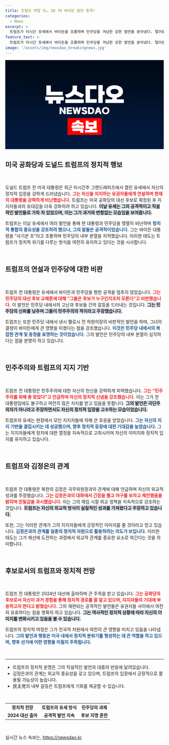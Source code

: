 ```yaml
---
title: 트럼프 막말 또… IQ 70 바이든 발언 충격!
categories:
  - News
excerpt: >
  트럼프가 미시간 유세에서 바이든을 조롱하며 민주당을 겨냥한 강한 발언을 쏟아냈다. 털어놓은 김정은과의 친분도 화제. 그의 막말과 공격적인 태도가 재선 도전을 더욱 격화시키고 있다.
feature_text: >
  트럼프가 미시간 유세에서 바이든을 조롱하며 민주당을 겨냥한 강한 발언을 쏟아냈다. 털어놓은 김정은과의 친분도 화제. 그의 막말과 공격적인 태도가 재선 도전을 더욱 격화시키고 있다.
image: '/assets/img/newsdao_breakingnews.jpg'
---
```


<p><img src="/assets/img/newsdao_breakingnews.jpg" alt="koreaapp 속보" /></p>

<h2 data-ke-size="size26">미국 공화당과 도널드 트럼프의 정치적 행보</h2>

<p data-ke-size="size16">&nbsp;</p>

<p>도널드 트럼프 전 미국 대통령은 최근 미시간주 그랜드래피즈에서 열린 유세에서 자신의 정치적 입장을 강하게 드러냈습니다. <b><span style="color: #ee2323;">그는 자신을 지지하는 유권자들에게 연설하며 현재의 대통령을 강력하게 비난했습니다.</span></b> 트럼프는 미국 공화당의 대선 후보로 확정된 후 지지자들과의 유대감을 더욱 강화하려 하고 있습니다. <b><span style="background-color: #21538527;">이날 유세는 그의 공격적이고 직설적인 발언들로 가득 차 있었으며, 이는 그가 과거와 변함없는 모습임을 보여줍니다.</span></b></p>

<p>트럼프는 이날 유세에서 여러 발언을 통해 현 대통령과 민주당을 맹렬히 비난하며 <b><span style="color: #1a5490;">정치적 통합의 중요성을 강조하려 했으나, 그의 말들은 공격적이었습니다.</span></b> 그는 바이든 대통령을 “사기꾼 조”라고 조롱하며 민주당의 내부 분열을 지적했습니다. 이러한 태도는 트럼프가 정치적 위기를 다루는 방식을 여전히 유지하고 있다는 것을 시사합니다.</p>

<p data-ke-size="size16">&nbsp;</p>

<h2 data-ke-size="size26">트럼프의 연설과 민주당에 대한 비판</h2>

<p data-ke-size="size16">&nbsp;</p>

<p>트럼프 전 대통령은 유세에서 바이든과 민주당을 향한 공격을 멈추지 않았습니다. <b><span style="color: #ee2323;">그는 민주당의 대선 후보 교체론에 대해 “그들은 후보가 누구인지조차 모른다”고 비판했습니다.</span></b> 이 발언은 민주당 내에서의 고난과 후보들 간의 갈등을 드러내는 것입니다. <b><span style="background-color: #21538527;">그는 민주당의 신뢰를 낮추며 그들이 민주주의의 적이라고 주장했습니다.</span></b></p>

<p>트럼프는 또한 민주당 내에서 낸시 펠로시 전 하원의장의 비판적인 발언을 하며, 그녀의 결정이 바이든에게 큰 영향을 미쳤다는 점을 강조했습니다. <b><span style="color: #1a5490;">이것은 민주당 내에서의 복잡한 관계 및 동정을 표명하는 것이었습니다.</span></b> 그의 발언은 민주당의 내부 분열이 심각하다는 점을 분명히 하고 있습니다.</p>

<p data-ke-size="size16">&nbsp;</p>

<h2 data-ke-size="size26">민주주의와 트럼프의 지지 기반</h2>

<p data-ke-size="size16">&nbsp;</p>

<p>트럼프 전 대통령은 민주주의에 대한 자신의 헌신을 강력하게 피력했습니다. <b><span style="color: #ee2323;">그는 “민주주의를 위해 총 맞았다”고 언급하며 자신의 정치적 신념을 강조했습니다.</span></b> 이는 그가 전 대통령임에도 불구하고 여전히 많은 지지를 받고 있음을 뜻합니다. <b><span style="background-color: #21538527;">그의 발언은 극단주의자가 아니라고 주장하면서도 자신의 정치적 입장을 고수하는 모습이었습니다.</span></b></p>

<p>트럼프의 유세는 현장에서 모인 지지자들에 의해 큰 호응을 얻었습니다. <b><span style="color: #1a5490;">그는 자신의 지지 기반을 결집시키는 데 성공했으며, 향후 정치적 등장에 대한 기대감을 높였습니다.</span></b> 그는 지지자들에게 정치에 대한 열정을 지속적으로 고취시키며 자신의 이미지와 정치적 입지를 유지하고 있습니다.</p>

<p data-ke-size="size16">&nbsp;</p>

<h2 data-ke-size="size26">트럼프와 김정은의 관계</h2>

<p data-ke-size="size16">&nbsp;</p>

<p>트럼프 전 대통령은 북한의 김정은 국무위원장과의 관계에 대해 언급하며 자신의 외교적 성과를 주장했습니다. <b><span style="color: #ee2323;">그는 김정은과의 대화에서 긴장을 풀고 야구를 보자고 제안했음을 밝히며 친밀감을 과시했습니다.</span></b> 이는 그의 재임 시절 외교 정책을 지속적으로 강조하는 것입니다. <b><span style="background-color: #21538527;">트럼프는 자신의 외교적 방식이 실질적인 성과를 가져왔다고 주장하고 있습니다.</span></b></p>

<p>또한, 그는 이러한 관계가 그의 지지자들에게 긍정적인 이미지를 줄 것이라고 믿고 있습니다. <b><span style="color: #1a5490;">김정은과의 관계를 일종의 정치적 자원으로 활용하려는 의도가 보입니다.</span></b> 이러한 태도는 그가 재선에 도전하는 과정에서 외교적 관계를 중요한 요소로 여긴다는 것을 의미합니다.</p>

<p data-ke-size="size16">&nbsp;</p>

<h2 data-ke-size="size26">후보로서의 트럼프와 정치적 전망</h2>

<p data-ke-size="size16">&nbsp;</p>

<p>트럼프 전 대통령은 2024년 대선에 출마하며 큰 주목을 받고 있습니다. <b><span style="color: #ee2323;">그는 공화당의 후보로서 자신이 과거 경험을 통해 정치적 경로를 잘 알고 있으며, 지지자들의 기대에 부응하고자 한다고 밝혔습니다.</span></b> 그의 재현되는 공격적인 발언들은 유권자들 사이에서 여전히 유효하다는 점을 명확히 하고 있습니다. <b><span style="background-color: #21538527;">그는 역사적인 정치적 상황에 따라 자신의 이미지를 변화시키고 있음을 볼 수 있습니다.</span></b></p>

<p>트럼프의 정치적 여정은 그가 전국적 차원에서 여전히 큰 영향을 미치고 있음을 나타냅니다. <b><span style="color: #1a5490;">그의 발언과 행동은 미국 내에서 정치적 분위기를 형성하는 데 큰 역할을 하고 있으며, 향후 선거에 어떤 영향을 미칠지 주목됩니다.</span></b></p>

<p data-ke-size="size16">&nbsp;</p>

<hr>

<ul>
    <li>트럼프의 정치적 운명은 그의 직설적인 발언과 대중의 반응에 달려있습니다.</li>
    <li>김정은과의 관계는 외교적 중요성을 갖고 있으며, 트럼프의 입장에서 긍정적으로 활용될 가능성이 높습니다.</li>
    <li>民主党의 내부 갈등은 트럼프에게 기회를 제공할 수 있습니다.</li>
</ul>

<p data-ke-size="size16">&nbsp;</p>

<table style="width: 100%;">
  <tr>
    <td style="text-align: center; height: 17px;"><b>정치적 전망</b></td>
    <td style="text-align: center; height: 17px;"><b>트럼프의 유세 방식</b></td>
    <td style="text-align: center; height: 17px;"><b>민주당의 과제</b></td>
  </tr>
  <tr>
    <td style="text-align: center; height: 17px;"><b>2024 대선 출마</b></td>
    <td style="text-align: center; height: 17px;"><b>공격적 발언 지속</b></td>
    <td style="text-align: center; height: 17px;"><b>후보 지명 혼란</b></td>
  </tr>
</table>

<p data-ke-size="size16">&nbsp;</p>
실시간 뉴스 속보는, <a href="https://newsdao.kr" rel="dofollow">https://newsdao.kr</a>


